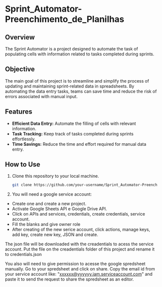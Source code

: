 # Sprint_Automator-Preenchimento_de_Planilhas

## Overview

The Sprint Automator is a project designed to automate the task of populating cells with information related to tasks completed during sprints.

## Objective

The main goal of this project is to streamline and simplify the process of updating and maintaining sprint-related data in spreadsheets. By automating the data entry tasks, teams can save time and reduce the risk of errors associated with manual input.

## Features

- **Efficient Data Entry:** Automate the filling of cells with relevant information.
- **Task Tracking:** Keep track of tasks completed during sprints effortlessly.
- **Time Savings:** Reduce the time and effort required for manual data entry.

## How to Use

1. Clone this repository to your local machine.
   ```bash
   git clone https://github.com/your-username/Sprint_Automator-Preenchimento_de_Planilhas.git
2. You will need a google service account:
- Create one and create a new project.
- Activate Google Sheets API e Google Drive API. 
- Click on APIs and services, credentials, create credentials, service account.
- Fill the blanks and give owner role
- After creating of the new serice account, click actions, manage keys, add key, create new key, JSON and create.

The json file will be downloaded with the creadentials to acess the service account. Put the file on the creadentials folder of this project and rename it to credentials.json

You also will need to give permission to acesse the google spredsheet manually. Go to your spredsheet and click on share. Copy the email id from your service account like: "xxxxxx@yyyyyy.iam.serviceaccount.com" and paste it to send the request to share the spredsheet as an editor.